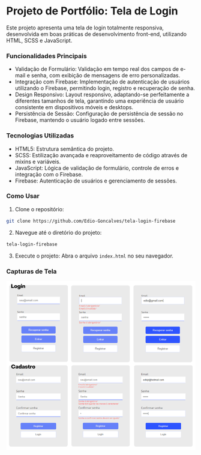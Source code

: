 # Projeto de Portfólio: Tela de Login

Este projeto apresenta uma tela de login totalmente responsiva, desenvolvida em boas práticas de desenvolvimento front-end, utilizando HTML, SCSS e JavaScript.

### Funcionalidades Principais

- Validação de Formulário: Validação em tempo real dos campos de e-mail e senha, com exibição de mensagens de erro personalizadas.
- Integração com Firebase: Implementação de autenticação de usuários utilizando o Firebase, permitindo login, registro e recuperação de senha.
- Design Responsivo: Layout responsivo, adaptando-se perfeitamente a diferentes tamanhos de tela, garantindo uma experiência de usuário consistente em dispositivos móveis e desktops.
- Persistência de Sessão: Configuração de persistência de sessão no Firebase, mantendo o usuário logado entre sessões.

### Tecnologias Utilizadas

- HTML5: Estrutura semântica do projeto.
- SCSS: Estilização avançada e reaproveitamento de código através de mixins e variáveis.
- JavaScript: Lógica de validação de formulário, controle de erros e integração com o Firebase.
- Firebase: Autenticação de usuários e gerenciamento de sessões.

### Como Usar

1. Clone o repositório:

```bash
git clone https://github.com/Edio-Goncalves/tela-login-firebase
```

2. Navegue até o diretório do projeto:

```bash
tela-login-firebase
```

3. Execute o projeto: Abra o arquivo `index.html` no seu navegador.

### Capturas de Tela

![Cover](./assets/image/Login.png)
